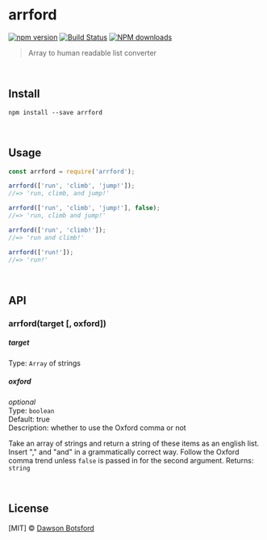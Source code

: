 # arrford
[![npm version](https://img.shields.io/npm/v/arrford.svg)](https://www.npmjs.com/package/arrford)
[![Build Status](https://travis-ci.org/dawsonbotsford/arrford.svg?branch=master)](https://travis-ci.org/dawsonbotsford/arrford)
[![NPM downloads](http://img.shields.io/npm/dm/arrford.svg?style=flat)](http://npmjs.org/arrford)

> Array to human readable list converter

<br>

## Install

```
npm install --save arrford
```


<br>

## Usage

```js
const arrford = require('arrford');

arrford(['run', 'climb', 'jump!']);
//=> 'run, climb, and jump!'

arrford(['run', 'climb', 'jump!'], false);
//=> 'run, climb and jump!'

arrford(['run', 'climb!']);
//=> 'run and climb!'

arrford(['run!']);
//=> 'run!'
```


<br>

## API

### arrford(target [, oxford])

##### target

Type: `Array` of strings

##### oxford

*optional*  
Type: `boolean`  
Default: true  
Description: whether to use the Oxford comma or not

Take an array of strings and return a string of these items as an english list. Insert "," and "and" in a grammatically correct way. Follow the Oxford comma trend unless `false` is passed in for the second argument.
Returns: `string`

<br>

## License

[MIT] © [Dawson Botsford](http://dawsonbotsford.com)
